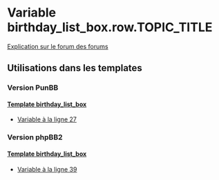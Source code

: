 # Variable birthday_list_box.row.TOPIC_TITLE
[Explication sur le forum des forums](http://forum.forumactif.com/t294113-listing-des-variables#birthday_list_box.row.TOPIC_TITLE)

## Utilisations dans les templates

### Version PunBB

#### [Template birthday_list_box](punbb/birthday_list_box.md)
* [Variable à la ligne 27](../punbb/birthday_list_box.tpl#L27)

### Version phpBB2

#### [Template birthday_list_box](subsilver/birthday_list_box.md)
* [Variable à la ligne 39](../subsilver/birthday_list_box.tpl#L39)